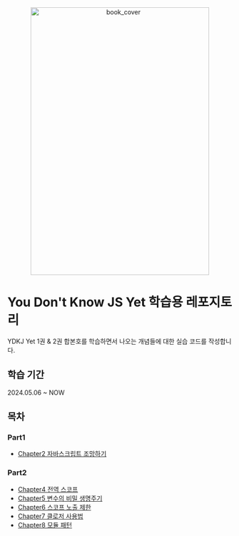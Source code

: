 <div align="center">
  <img src="https://github.com/shinwonse/ydkj-yet/assets/62709718/35e80d1d-9238-408f-a1a4-1410fa1c88e7" alt="book_cover" width="400" height="600" />
</div>

# You Don't Know JS Yet 학습용 레포지토리

YDKJ Yet 1권 & 2권 합본호를 학습하면서 나오는 개념들에 대한 실습 코드를 작성합니다.

## 학습 기간

2024.05.06 ~ NOW

## 목차

### Part1
- [Chapter2 자바스크립트 조망하기](https://github.com/shinwonse/ydkj-yet/tree/main/Part1/Chapter2)

### Part2
- [Chapter4 전역 스코프](https://github.com/shinwonse/ydkj-yet/tree/main/Part2/Chapter4)
- [Chapter5 변수의 비밀 생명주기](https://github.com/shinwonse/ydkj-yet/tree/main/Part2/Chapter5)
- [Chapter6 스코프 노출 제한](https://github.com/shinwonse/ydkj-yet/tree/main/Part2/Chapter6)
- [Chapter7 클로저 사용법](https://github.com/shinwonse/ydkj-yet/tree/main/Part2/Chapter7)
- [Chapter8 모듈 패턴](https://github.com/shinwonse/ydkj-yet/tree/main/Part2/Chapter8)
